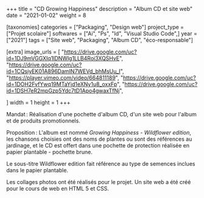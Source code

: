 +++
title = "CD Growing Happiness"
description = "Album CD et site web"
date = "2021-01-02"
weight = 8


[taxonomies]
categories = ["Packaging", "Design web"]
project_type = ["Projet scolaire"]
softwares = ["Ai", "Ps", "Id", "Visual Studio Code",]
year = ["2021"]
tags = ["Site web", "Packaging", "Album CD", "éco-responsable"]

[extra]
image_urls = [
    "https://drive.google.com/uc?id=1DJ9mVGGXIq1lDNWlg1LLB4Roi3XQSHvE",
    "https://drive.google.com/uc?id=1CQsiyEK01A896DamIN7WEVd_bhMsUu_I",
    "https://player.vimeo.com/video/664811189",
    "https://drive.google.com/uc?id=1DOH2FvfYwq19MTaYjd1eXNy1u8_oxxFp",
    "https://drive.google.com/uc?id=1DSH7eR2mpGzp5Ydc7tD1Apo4gwaxTfNj",

]
width = 1
height = 1
+++

Mandat : Réalisation d'une pochette d'album CD, d'un site web pour l'album et de produits promotionnels.

Proposition : L'album est nommé *Growing Happiness - Wildflower edition*, les chansons choisies ont des noms de plantes ou sont des références au jardinage, et le CD est offert dans une pochette de protection réalisée en papier plantable - pochette brune.

Le sous-titre Wildflower edition fait référence au type de semences inclues dans le papier plantable.

Les collages photos ont été réalisés pour le projet.
Un site web a été créé pour le cours de web en HTML 5 et CSS.